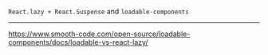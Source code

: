 `React.lazy + React.Suspense` and `loadable-components`
___
https://www.smooth-code.com/open-source/loadable-components/docs/loadable-vs-react-lazy/